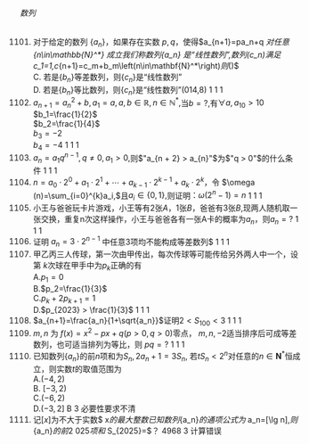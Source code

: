 ###### 数列
1101. 对于给定的数列 $\{a_n\}$，如果存在实数 $p,q$，使得$a_{n+1}=pa_n+q $对任意$_{n\in\mathbb{N}^*} $成立我们称数列$\{a_n\} $是$“$线性数列$”,$数列$(c_n)$满足$c_1=1,c_{n+1}=c_m+b_m\left(n\in\mathbf{N}^*\right)$则$()$ <br> C. 若是$\{b_n\}$等差数列，则$\{c_n\}$是“线性数列” <br> D. 若是$\{b_n\}$等比数列，则$\{c_n\}$是“线性数列”(014,8)	1	1	1
1102. $a_{n + 1}=a_{n}^{2} + b,a_1=a,a,b\in \mathbb{R},n\in \mathbb{N}^{*},$当$b=?,$有$\forall a,a_{10} > 10$ <br> $b_1=\frac{1}{2}$ <br> $b_2=\frac{1}{4}$ <br> $b_3=-2$ <br> $b_4=-4$	1	1	1
1103. $a_n=a_1q^{n-1},q\neq 0,a_1 > 0,$则$"a_{n + 2} > a_{n}"$为$"q > 0"$的什么条件	1	1	1
1104. $n=a_0\cdot2^0+a_1\cdot2^1+\cdots+a_{k-1}\cdot2^{k-1}+a_{k}\cdot2^{k}$​，令 $\omega (n)=\sum_{i=0}^{k}a_i,$且$a_i\in \{0,1\},$则证明$：\omega (2^{n}-1)=n$	1	1	1
1105. 小王与爸爸玩卡片游戏，小王等有2张$A$，1张$B$，爸爸有3张$B$​,现两人随机取一张交换，重复n次这样操作，小王与爸爸各有一张A卡的概率为$a_n$，则$a_n=?$	1	1	1
1106. 证明 $a_{n}=3\cdot2^{n-1}$ 中任意3项均不能构成等差数列$	1	1	1
1107. 甲乙丙三人传球，第一次由甲传出，每次传球等可能传给另外两人中一个，设第 $k$次球在甲手中为$p_k$正确的有 <br> A.$p_1=0$ <br> B.$p_2=\frac{1}{3}$ <br> C.$p_k + 2p_{k + 1}=1$ <br> D.$p_{2023} > \frac{1}{3}$	1	1	1
1108. $a_{n+1}=\frac{a_n}{1+\sqrt{a_n}}$证明$2 < S_{100} < 3$​	1	1	1
1109. $m,n​$ 为 $f(x)=x^{2}-px+q (p > 0, q > 0)$零点， $m,n,-2$适当排序后可成等差数列，也可适当排列为等比，则 $pq=?$	1	1	1
1110. 已知数列$\{a_n\}$的前$n$项和为$S_n,2a_n+1=3S_n$, 若$tS_n < 2^n$对任意的$n\in\mathbf{N}^*$恒成立，则实数$t$的取值范围为 <br> A.$(-4, 2)$ <br> B. $[ - 3, 2)$ <br> C.$( - 6, 2)$ <br> D.$( - 3, 2]$	B	3	必要性要求不清
1111. 记$[x]$为不大于实数$ x$的最大整数已知数列$\{a_n\}$的通项公式为$ a_n=[\lg n],$则$\{a_n\}$的前$2 025$项和$ S_{2025}=$？	4968	3	计算错误